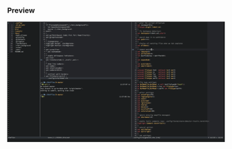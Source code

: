 ### Preview
<img src="https://github.com/markuswind/dotfiles/blob/master/assets/preview-06.12.2017.png"/>
